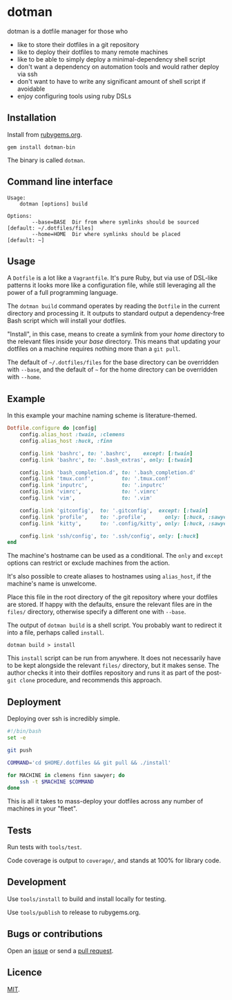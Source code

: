 # dotman

dotman is a dotfile manager for those who

- like to store their dotfiles in a git repository
- like to deploy their dotfiles to many remote machines
- like to be able to simply deploy a minimal-dependency shell script
- don't want a dependency on automation tools and would rather deploy via ssh
- don't want to have to write any significant amount of shell script if avoidable
- enjoy configuring tools using ruby DSLs

## Installation

Install from [rubygems.org](https://rubygems.org/gems/dotman-bin).

```
gem install dotman-bin
```

The binary is called `dotman`.

## Command line interface
```
Usage:
    dotman [options] build

Options:
        --base=BASE  Dir from where symlinks should be sourced [default: ~/.dotfiles/files]
        --home=HOME  Dir where symlinks should be placed       [default: ~]
```

## Usage


A `Dotfile` is a lot like a `Vagrantfile`. It's pure Ruby, but via use of DSL-like patterns it looks more like a configuration file, while still leveraging all the power of a full programming language.

The `dotman build` command operates by reading the `Dotfile` in the current directory and processing it. It outputs to standard output a dependency-free Bash script which will install your dotfiles.

"Install", in this case, means to create a symlink from your *home* directory to the relevant files inside your *base* directory. This means that updating your dotfiles on a machine requires nothing more than a `git pull`.

The default of `~/.dotfiles/files` for the base directory can be overridden with `--base`, and the default of `~` for the home directory can be overridden with `--home`.

## Example

In this example your machine naming scheme is literature-themed.

```rb
Dotfile.configure do |config|
    config.alias_host :twain, :clemens
    config.alias_host :huck, :finn

    config.link 'bashrc', to: '.bashrc',    except: [:twain]
    config.link 'bashrc', to: '.bash_extras', only: [:twain]

    config.link 'bash_completion.d', to: '.bash_completion.d'
    config.link 'tmux.conf',         to: '.tmux.conf'
    config.link 'inputrc',           to: '.inputrc'
    config.link 'vimrc',             to: '.vimrc'
    config.link 'vim',               to: '.vim'

    config.link 'gitconfig',  to: '.gitconfig',  except: [:twain]
    config.link 'profile',    to: '.profile',      only: [:huck, :sawyer, :twain]
    config.link 'kitty',      to: '.config/kitty', only: [:huck, :sawyer

    config.link 'ssh/config', to: '.ssh/config', only: [:huck]
end
```

The machine's hostname can be used as a conditional. The `only` and `except` options can restrict or exclude machines from the action.

It's also possible to create aliases to hostnames using `alias_host`, if the machine's name is unwelcome.

Place this file in the root directory of the git repository where your dotfiles are stored. If happy with the defaults, ensure the relevant files are in the `files/` directory, otherwise specify a different one with `--base`.

The output of `dotman build` is a shell script. You probably want to redirect it into a file, perhaps called `install`.

```
dotman build > install
```

This `install` script can be run from anywhere. It does not necessarily have to be kept alongside the relevant `files/` directory, but it makes sense. The author checks it into their dotfiles repository and runs it as part of the post-`git clone` procedure, and recommends this approach.

## Deployment

Deploying over ssh is incredibly simple.

```bash
#!/bin/bash
set -e

git push

COMMAND='cd $HOME/.dotfiles && git pull && ./install'

for MACHINE in clemens finn sawyer; do
    ssh -t $MACHINE $COMMAND
done
```

This is all it takes to mass-deploy your dotfiles across any number of machines in your "fleet".

## Tests

Run tests with `tools/test`.

Code coverage is output to `coverage/`, and stands at 100% for library code.

## Development

Use `tools/install` to build and install locally for testing.

Use `tools/publish` to release to rubygems.org.

## Bugs or contributions

Open an [issue](http://github.com/crdx/dotman/issues) or send a [pull request](http://github.com/crdx/dotman/pulls).

## Licence

[MIT](LICENCE.md).

